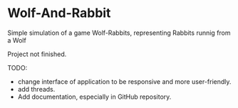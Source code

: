 # Wolf-And-Rabbit
Simple simulation of a game Wolf-Rabbits, representing Rabbits runnig from a Wolf

Project not finished.

TODO:
+ change interface of application to be responsive and more user-friendly.
+ add threads.
+ Add documentation, especially in GitHub repository.
